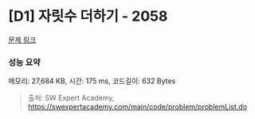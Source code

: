 # [D1] 자릿수 더하기 - 2058 

[문제 링크](https://swexpertacademy.com/main/code/problem/problemDetail.do?contestProbId=AV5QPRjqA10DFAUq) 

### 성능 요약

메모리: 27,684 KB, 시간: 175 ms, 코드길이: 632 Bytes



> 출처: SW Expert Academy, https://swexpertacademy.com/main/code/problem/problemList.do